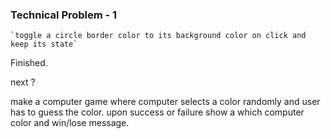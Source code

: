 ### Technical Problem - 1

    `toggle a circle border color to its background color on click and keep its state`

Finished.

next ?

make a computer game where computer selects a color randomly and user has to guess the color.
upon success or failure show a which computer color and win/lose message.
